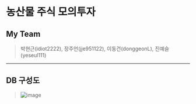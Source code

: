 # 농산물 주식 모의투자

## My Team
> <p> 박현근(idiot2222), 장주언(jje951122), 이동건(donggeonL), 진예슬(yeseul111) </p>
-------------
## DB 구성도 
> ![image](https://user-images.githubusercontent.com/87507644/135511424-38867834-e55c-440b-bc60-715b711943f2.png)
